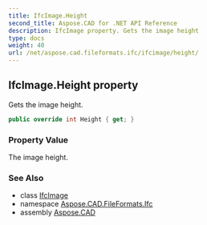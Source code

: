 ```yaml
---
title: IfcImage.Height
second_title: Aspose.CAD for .NET API Reference
description: IfcImage property. Gets the image height
type: docs
weight: 40
url: /net/aspose.cad.fileformats.ifc/ifcimage/height/
---
```

## IfcImage.Height property

Gets the image height.

```csharp
public override int Height { get; }
```

### Property Value

The image height.

### See Also

* class [IfcImage](../)
* namespace [Aspose.CAD.FileFormats.Ifc](../../ifcimage/)
* assembly [Aspose.CAD](../../../)


